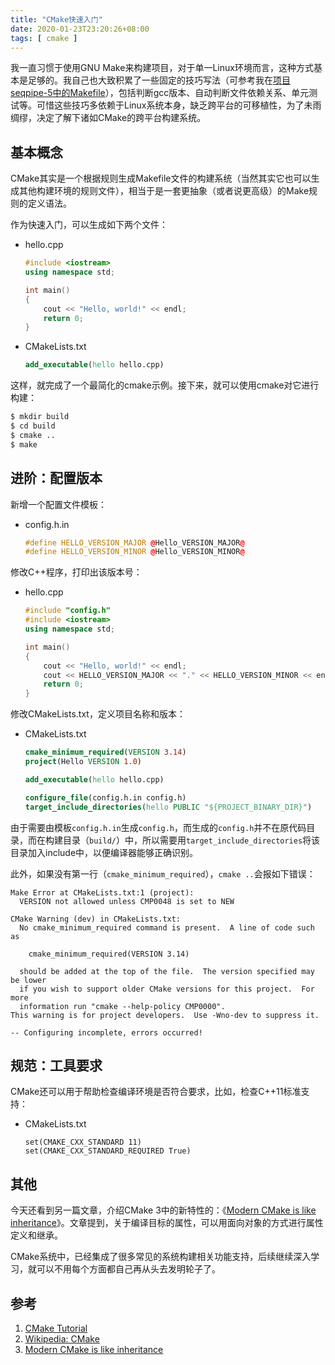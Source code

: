 ```yaml
---
title: "CMake快速入门"
date: 2020-01-23T23:20:26+08:00
tags: [ cmake ]
---
```


我一直习惯于使用GNU Make来构建项目，对于单一Linux环境而言，这种方式基本是足够的。我自己也大致积累了一些固定的技巧写法（可参考我在[项目seqpipe-5中的Makefile](https://github.com/yanlinlin82/seqpipe/blob/cpp-v0.5/Makefile)），包括判断gcc版本、自动判断文件依赖关系、单元测试等。可惜这些技巧多依赖于Linux系统本身，缺乏跨平台的可移植性，为了未雨绸缪，决定了解下诸如CMake的跨平台构建系统。

## 基本概念

CMake其实是一个根据规则生成Makefile文件的构建系统（当然其实它也可以生成其他构建环境的规则文件），相当于是一套更抽象（或者说更高级）的Make规则的定义语法。

作为快速入门，可以生成如下两个文件：

* hello.cpp

    ```cpp
    #include <iostream>
    using namespace std;

    int main()
    {
        cout << "Hello, world!" << endl;
        return 0;
    }
    ```

* CMakeLists.txt

    ```cmake
    add_executable(hello hello.cpp)
    ```

这样，就完成了一个最简化的cmake示例。接下来，就可以使用cmake对它进行构建：

```sh
$ mkdir build
$ cd build
$ cmake ..
$ make
```

## 进阶：配置版本

新增一个配置文件模板：

* config.h.in

    ```cpp
    #define HELLO_VERSION_MAJOR @Hello_VERSION_MAJOR@
    #define HELLO_VERSION_MINOR @Hello_VERSION_MINOR@
    ```

修改C++程序，打印出该版本号：

* hello.cpp

    ```cpp
    #include "config.h"
    #include <iostream>
    using namespace std;

    int main()
    {
        cout << "Hello, world!" << endl;
        cout << HELLO_VERSION_MAJOR << "." << HELLO_VERSION_MINOR << endl;
        return 0;
    }
    ```

修改CMakeLists.txt，定义项目名称和版本：

* CMakeLists.txt

    ```cmake
    cmake_minimum_required(VERSION 3.14)
    project(Hello VERSION 1.0)

    add_executable(hello hello.cpp)

    configure_file(config.h.in config.h)
    target_include_directories(hello PUBLIC "${PROJECT_BINARY_DIR}")
    ```

由于需要由模板`config.h.in`生成`config.h`，而生成的`config.h`并不在原代码目录，而在构建目录（`build/`）中，所以需要用`target_include_directories`将该目录加入include中，以便编译器能够正确识别。

此外，如果没有第一行（`cmake_minimum_required`），`cmake ..`会报如下错误：

```
Make Error at CMakeLists.txt:1 (project):
  VERSION not allowed unless CMP0048 is set to NEW

CMake Warning (dev) in CMakeLists.txt:
  No cmake_minimum_required command is present.  A line of code such as

    cmake_minimum_required(VERSION 3.14)

  should be added at the top of the file.  The version specified may be lower
  if you wish to support older CMake versions for this project.  For more
  information run "cmake --help-policy CMP0000".
This warning is for project developers.  Use -Wno-dev to suppress it.

-- Configuring incomplete, errors occurred!
```

## 规范：工具要求

CMake还可以用于帮助检查编译环境是否符合要求，比如，检查C++11标准支持：

* CMakeLists.txt

    ```
    set(CMAKE_CXX_STANDARD 11)
    set(CMAKE_CXX_STANDARD_REQUIRED True)
    ```

## 其他

今天还看到另一篇文章，介绍CMake 3中的新特性的：《[Modern CMake is like inheritance](https://kubasejdak.com/modern-cmake-is-like-inheritance)》。文章提到，关于编译目标的属性，可以用面向对象的方式进行属性定义和继承。

CMake系统中，已经集成了很多常见的系统构建相关功能支持，后续继续深入学习，就可以不用每个方面都自己再从头去发明轮子了。

## 参考

1. [CMake Tutorial](https://cmake.org/cmake/help/latest/guide/tutorial/index.html)
2. [Wikipedia: CMake](https://en.wikipedia.org/wiki/CMake)
3. [Modern CMake is like inheritance](https://kubasejdak.com/modern-cmake-is-like-inheritance)
